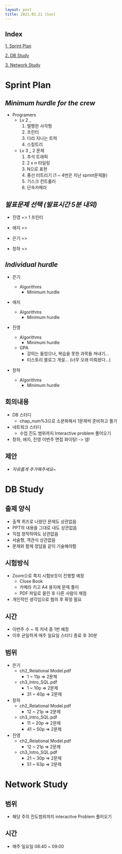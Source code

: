 ```yaml
---
layout: post
title: 2021.03.21 (Sun)
---
```


## Index

[1. Sprint Plan](#Sprint-Plan)

[2. DB Study](#DB-Study)

[3. Network Study](#Network-Study)

# Sprint Plan

## _Minimum hurdle for the crew_

- Programers
  - Lv 2 \_
    1. 멀쩡한 사각형
    2. 프린터
    3. 다리 지나는 트럭
    4. 스킬트리
  - Lv 3 \_ 2 문제
    1. 추석 트래픽
    2. 2 x n 타일링
    3. N으로 표현
    4. 풍선 터트리기 (1 ~ 4번은 지난 sprint문제들)
    5. 기스크 컨트롤러
    6. 단속카메라

## _발표문제 선택 (발표시간 5분 내외)_

- 진영 => 1 프린터

- 애지 =>

- 은기 =>

- 창하 =>

## _Individual hurdle_

- 은기

  - Algorithms
    - Minimum hurdle

- 애지

  - Algorithms
    - Minimum hurdle

- 진영

  - Algorithms
    - Minimum hurdle
  - GPA
    - 강의는 들었으나, 복습을 못한 과목들 쳐내기...
    - 티스토리 블로그 개설... (너무 오래 미뤄왔다...)

- 창하
  - Algorithms
    - Minimum hurdle

## 회의내용

- DB 스터디
  - chap_num%3으로 소분화해서 1문제씩 준비하고 풀기
- 네트워크 스터디
  - 수업 진도 범위까지 Interactive problem 풀어오기
- 창하, 애지, 진영 이번주 면접 화이팅! -> 넴!

## 제안

- _자유롭게 추가해주세요~_

# DB Study

## 출제 양식

- 출첵 퀴즈로 나왔던 문제도 상관없음
- PPT의 내용을 그대로 내도 상관없음
- 직접 창작하여도 상관없음
- 서술형, 객관식 상관없음
- 문제와 함께 정답을 같이 기술해야함

## 시험방식

- Zoom으로 쪽지 시험보듯이 진행할 예정
  - Close Book
  - 카메라 키고 A4 용지에 문제 풀이
  - PDF 파일로 올린 후 다른 사람이 채점
- 개인적인 생각임으로 협의 후 확정 필요

## 시간

- 이번주 수 ~ 목 저녁 중 1번 예정
- 이후 균일하게 매주 일요일 스터디 종료 후 30분

## 범위

- 은기
  - ch2_Relational Model.pdf
    - 1 ~ 11p => 2문제
  - ch3_Intro_SQL.pdf
    - 1 ~ 10p => 2문제
    - 31 ~ 40p => 2문제
- 창하
  - ch2_Relational Model.pdf
    - 12 ~ 21p => 2문제
  - ch3_Intro_SQL.pdf
    - 11 ~ 20p => 2문제
    - 41 ~ 50p => 2문제
- 진영
  - ch2_Relational Model.pdf
    - 12 ~ 21p => 2문제
  - ch3_Intro_SQL.pdf
    - 21 ~ 30p => 2문제
    - 51 ~ 63p => 2문제

# Network Study

## 범위

- 해당 주의 진도범위까지 interacitve Problem 풀어오기

## 시간

- 매주 일요일 08:40 ~ 09:00

